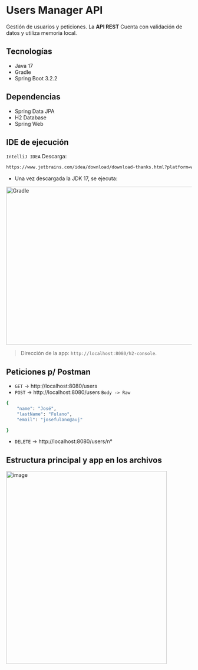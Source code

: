 # Users Manager API

Gestión de usuarios y peticiones. 
La **API REST** Cuenta con validación de datos y utiliza memoria local.

## Tecnologías
- Java 17
- Gradle
- Spring Boot 3.2.2
## Dependencias
- Spring Data JPA
- H2 Database
- Spring Web

## IDE de ejecución
`IntelliJ IDEA`
Descarga:
```bash
https://www.jetbrains.com/idea/download/download-thanks.html?platform=windows&code=IIC
```
- Una vez descargada la JDK 17, se ejecuta:
<img width="510" height="428" alt="Gradle" src="https://github.com/user-attachments/assets/17d44684-85f9-465c-91ce-fb379c8fc177" />


> Dirección de la app: `http://localhost:8080/h2-console`.

## Peticiones p/ Postman
- `GET` → http://localhost:8080/users
- `POST` → http://localhost:8080/users
`Body -> Raw`
```bash
{
    "name": "José",
    "lastName": "Fulano",
    "email": "josefulano@auj"

}
```
- `DELETE` → http://localhost:8080/users/n°

## Estructura principal y app en los archivos
<img width="436" height="522" alt="image" src="https://github.com/user-attachments/assets/7cb69a82-0450-4c05-adb7-65b278687acc" />
